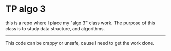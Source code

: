 # TP algo 3

this is a repo where I place my "algo 3" class work.
The purpose of this class is to study data structure, and algorithms.

---

This code can be crappy or unsafe, cause I need to get the work done.
